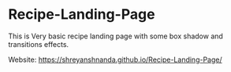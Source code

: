 # Recipe-Landing-Page
This is Very basic recipe landing page with some box shadow and transitions effects.

Website: https://shreyanshnanda.github.io/Recipe-Landing-Page/
